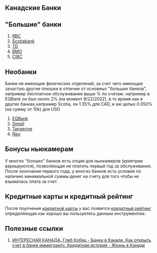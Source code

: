 ## Канадские Банки

## "Большие" банки
1. [RBC](rbc.md)
2. [Scotiabank](scotia.md)
3. [TD](td.md)
3. [BMO](https://www.bmo.com/main/personal)
4. [CIBC](cibc.md)

## Необанки
Банки не имеющие физических отделений, за счет чего имеющие зачастую другие плюшки в отличие от основных "больших банков", например бесплатное обслуживание выше % по счетам. например в EQBank он был около 2% (на момент 9/22/2022), в то время как в других банках,например Scotia, он 1.35% для CAD, и аж целых 0.050% (на сумму от 10k) для USD
1. [EQBank](https://www.eqbank.ca/)
2. [Simpli](https://www.simplii.com/en/home.html)
3. [Tangerine](tangerine.md)
4. [Neo](https://www.neofinancial.com/)

## Бонусы ньюкамерам
У многих "болших" банков есть опция для ньюкамеров (криетрии вариьруются), позволяющая не платить первый год за обслуживание. После окончания первого года, у многих банков есть условия по наличию минимальной суммы денег на счету для того чтобы не взымалась плата за счет.

## Кредитные карты и кредитный рейтинг
После поулчения [кредитной карты](get_credit_card.md) у вас появится [кредитный рейтинг](credit_score.md) определяющая как хорошо вы пользуетесь данным инструментом.

## Полезные ссылки
1. [ИНТЕРЕСНАЯ КАНАДА. Глеб Кобец - Банки в Канаде. Как открыть счет в банке иммигранту. Кредитная история - Жизнь в Канаде](https://www.youtube.com/watch?v=Y-lOF46M8rQ&list=PLRY3kJNvPjt7pJSu9C0IWkW4-TWtky8k-&index=9)
